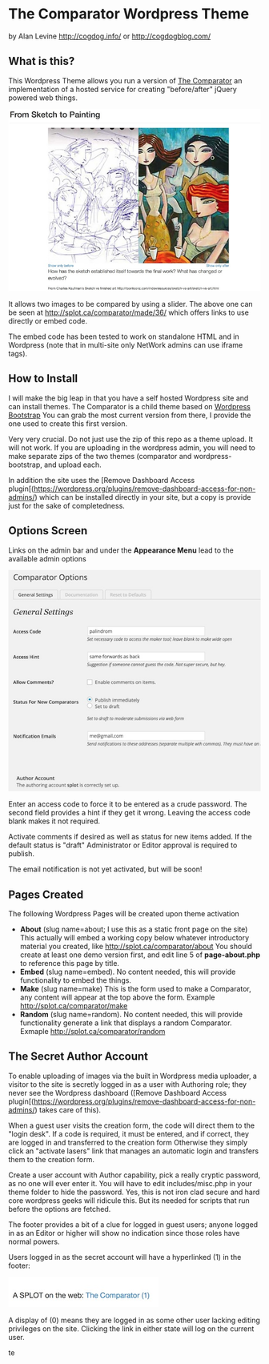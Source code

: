 # The Comparator Wordpress Theme
by Alan Levine http://cogdog.info/ or http://cogdogblog.com/

## What is this?
This Wordpress Theme allows you run a version of [The Comparator](http://splot.ca/comparator/) an implementation of a hosted service for creating "before/after" jQuery powered web things.

![](images/sketch-to-painting.jpg "Sketch to Painting")

It allows two images to be compared by using a slider. The above one can be seen at http://splot.ca/comparator/made/36/ which offers links to use directly or embed code. 

The embed code has been tested to work on standalone HTML and in Wordpress (note that in multi-site only NetWork admins can use iframe tags).


## How to Install
I will make the big leap in that you have a self hosted Wordpress site and can install themes. The Comparator is a child theme based on [Wordpress Bootstrap](https://github.com/320press/wordpress-bootstrap) You can grab the most current version from there, I provide the one used to create this first version.

Very very crucial. Do not just use the zip of this repo as a theme upload. It will not work. If you are uploading in the wordpress admin, you will need to make separate zips of the two themes (comparator and wordpress-bootstrap, and upload each.

In addition the site uses the [Remove Dashboard Access plugin[(https://wordpress.org/plugins/remove-dashboard-access-for-non-admins/) which can be installed directly in your site, but a copy is provide just for the sake of completedness.

## Options Screen
Links on the admin bar and under the **Appearance Menu** lead to the available admin options

![](images/splot-options.jpg "Admin Options")

Enter an access code to force it to be entered as a crude password. The second field provides a hint if they get it wrong. Leaving the access code blank makes it not required.

Activate comments if desired as well as status for new items added. If the default status is "draft" Administrator or Editor approval is required to publish.

The email notification is not yet activated, but will be soon!


## Pages Created
The following Wordpress Pages will be created upon theme activation

* **About** (slug name=about; I use this as a static front page on the site) This actually will embed a working copy below whatever introductory material you created, like http://splot.ca/comparator/about You should create at least one demo version first, and edit line 5 of **page-about.php** to reference this page by title.
* **Embed** (slug name=embed). No content needed, this will provide functionality to embed the things. 
* **Make** (slug name=make) This is the form used to make a Comparator, any content will appear at the top above the form. Example http://splot.ca/comparator/make
* **Random** (slug name=random). No content needed, this will provide functionality generate a link that displays a random Comparator. Exmaple http://splot.ca/comparator/random

## The Secret Author Account
To enable uploading of images via the built in Wordpress media uploader, a visitor to the site is secretly logged in as a user with Authoring role; they never see the Wordpress dashboard ([Remove Dashboard Access plugin[(https://wordpress.org/plugins/remove-dashboard-access-for-non-admins/)  takes care of this).

When a guest user visits the creation form, the code will direct them to the "login desk". If a code is required, it must be entered, and if correct, they are logged in and transferred to the creation form Otherwise they simply click an "activate lasers" link that manages an automatic login and transfers them to the creation form.

Create a user account with Author capability, pick a really cryptic password, as no one will ever enter it. You will have to edit includes/misc.php in your theme folder to hide the password. Yes, this is not iron clad secure and hard core wordpress geeks will ridicule this. But its needed for scripts that run before the options are fetched.

The footer provides a bit of a clue for logged in guest users; anyone logged in as an Editor or higher will show no indication since those roles have normal powers.

Users logged in as the secret account will have a hyperlinked (1) in the footer:

![](images/logged-in-footer.jpg "Footer Login Indicator")

A display of (0) means they are logged in as some other user lacking editing privileges on the site. Clicking the link in either state will log on the current user.






te
